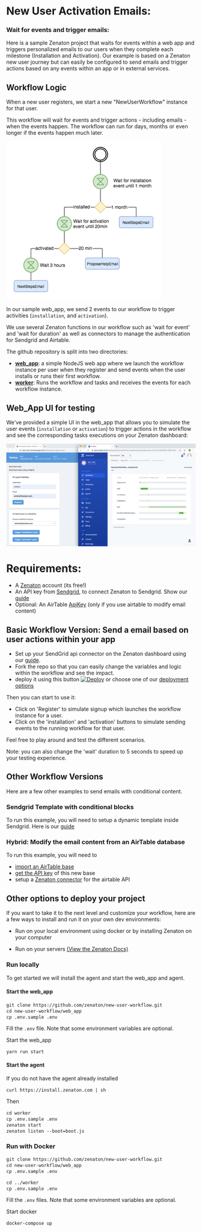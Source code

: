 # New User Activation Emails: 
### Wait for events and trigger emails:

Here is a sample Zenaton project that waits for events within a web app and triggers personalized emails to our users when they complete each milestone (Installation and Activation).  Our example is based on a Zenaton new user journey but can easily be configured to send emails and trigger actions based on any events within an app or in external services.

## Workflow Logic

When a new user registers, we start a new "NewUserWorkflow" instance for that user. 

This workflow will wait for events and trigger actions - including emails - when the events happen. The workflow can run for days, months or even longer if the events happen much later.

![Workflow chart](/doc/images/flowchart.png)

In our sample web_app, we send 2 events to our workflow to trigger activities (`installation`, and `activation`).  

We use several Zenaton functions in our workflow such as 'wait for event' and 'wait for duration' as well as connectors to manage the authentication for Sendgrid and Airtable.  

The github repository is split into two directories:

- **[web_app](/web_app)**: a simple NodeJS web app where we launch the workflow instance per user when they register and send events when the user installs or runs their first workflow.
- **[worker](/worker)**: Runs the workflow and tasks and receives the events for each workflow instance.

## Web_App UI for testing

We've provided a simple UI in the web_app that allows you to simulate the user events (`installation` or `activation`) to trigger actions in the workflow and see the corresponding tasks executions on your Zenaton dashboard:

![Sample we_app and Zenaton dashboard](/doc/images/web-app-dashboard.png)

# Requirements:

- A [Zenaton](https://app.zenaton.com) account (its free!)
- An API key from [Sendgrid](https://app.sendgrid.com/settings/api_keys), to connect Zenaton to Sendgrid. Show our [guide](/doc/create-sendgrid-account.md)
- Optional: An AirTable [ApiKey](https://airtable.com/api) (only if you use airtable to modify email content)

## Basic Workflow Version: Send a email based on user actions within your app

- Set up your SendGrid api connector on the Zenaton dashboard using our [guide](/doc/setup-sendgrid-connector.md).
- Fork the repo so that you can easily change the variables and logic within the workflow and see the impact.  
- deploy it using this button [![Deploy](https://www.herokucdn.com/deploy/button.svg)](https://heroku.com/deploy) or choose one of our [deployment options](#other-options-to-deploy-your-project)


Then you can start to use it:
- Click on 'Register' to simulate signup which launches the workflow instance for a user.
- Click on the 'installation' and 'activation' buttons to simulate sending events to the running workflow for that user.


Feel free to play around and test the different scenarios.

Note: you can also change the 'wait' duration to 5 seconds to speed up your testing experience.

## Other Workflow Versions

Here are a few other examples to send emails with conditional content.

### Sendgrid Template with conditional blocks

To run this example, you will need to setup a dynamic template inside Sendgrid.
Here is our [guide](/doc/create-dynamic-template.md)

### Hybrid: Modify the email content from an AirTable database

To run this example, you will need to
- [import an AirTable base](/doc/create-airtable-table.md)
- [get the API key](/doc/get-airtable-api-key.md) of this new base
- setup a [Zenaton connector](/doc/setup-airtable-connector.md) for the airtable API

## Other options to deploy your project

If you want to take it to the next level and customize your workflow, here are a few ways to install and run it on your own dev environments:  

- Run on your local environment using docker or by installing Zenaton on your computer

- Run on your servers [(View the Zenaton Docs)](https://zenaton.com/documentation/node/going-to-production/#intro)

### Run locally

To get started we will install the agent and start the web_app and agent.  

#### Start the web_app

```
git clone https://github.com/zenaton/new-user-workflow.git
cd new-user-workflow/web_app
cp .env.sample .env
```

Fill the `.env` file. Note that some environment variables are optional.

Start the web_app
```
yarn run start
```

#### Start the agent

If you do not have the agent already installed
```
curl https://install.zenaton.com | sh
```

Then
```
cd worker
cp .env.sample .env
zenaton start
zenaton listen --boot=boot.js
```

### Run with Docker

```
git clone https://github.com/zenaton/new-user-workflow.git
cd new-user-workflow/web_app
cp .env.sample .env
```

```
cd ../worker
cp .env.sample .env
```

Fill the `.env` files. Note that some environment variables are optional.

Start docker
```
docker-compose up
```
